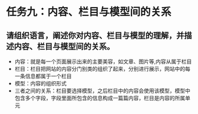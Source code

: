 # 任务九：内容、栏目与模型间的关系  
## 请组织语言，阐述你对内容、栏目与模型的理解，并描述内容、栏目与模型间的关系。  

- 内容：就是每一个页面展示出来的主要美容，如文章、图片等,内容从属于栏目
- 栏目：栏目把网站的内容分门别类的组织了起来，分别进行展示，网站中的每一条信息都属于一个栏目 
- 模型：内容的组织形式 
- 三者之间的关系：栏目要选择模型，之后栏目中的内容会使用该模型，模型中包含多个字段，字段里面所包含的信息构成一篇篇内容，栏目是内容的所属单元  
